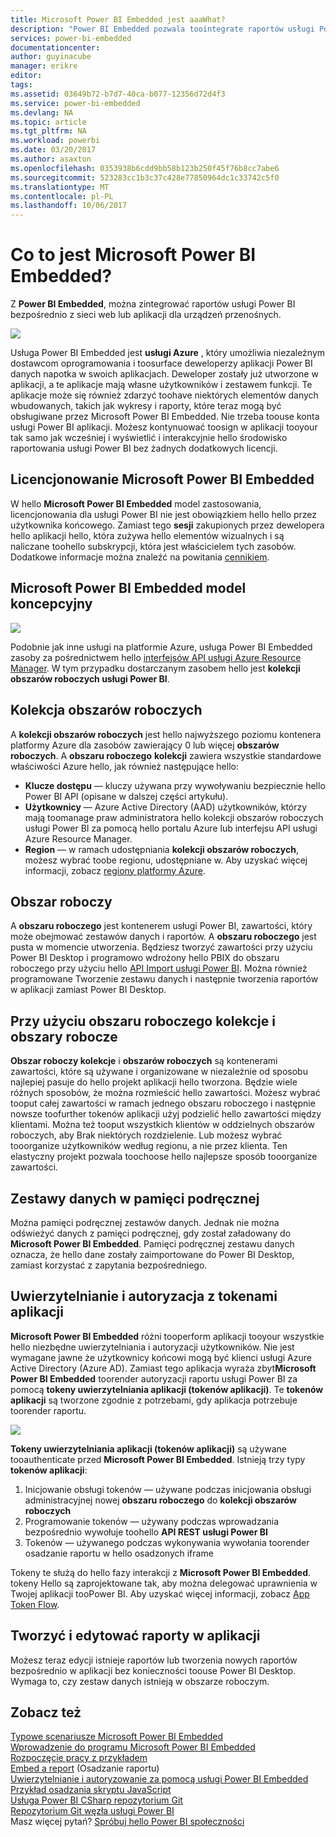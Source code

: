 ```yaml
---
title: Microsoft Power BI Embedded jest aaaWhat?
description: "Power BI Embedded pozwala toointegrate raportów usługi Power BI do sieci web lub aplikacji dla urządzeń przenośnych, nie potrzebujesz toobuild niestandardowych rozwiązań."
services: power-bi-embedded
documentationcenter: 
author: guyinacube
manager: erikre
editor: 
tags: 
ms.assetid: 03649b72-b7d7-40ca-b077-12356d72d4f3
ms.service: power-bi-embedded
ms.devlang: NA
ms.topic: article
ms.tgt_pltfrm: NA
ms.workload: powerbi
ms.date: 03/20/2017
ms.author: asaxton
ms.openlocfilehash: 0353938b6cdd9bb58b123b250f45f76b8cc7abe6
ms.sourcegitcommit: 523283cc1b3c37c428e77850964dc1c33742c5f0
ms.translationtype: MT
ms.contentlocale: pl-PL
ms.lasthandoff: 10/06/2017
---
```

# <a name="what-is-microsoft-power-bi-embedded"></a>Co to jest Microsoft Power BI Embedded?
Z **Power BI Embedded**, można zintegrować raportów usługi Power BI bezpośrednio z sieci web lub aplikacji dla urządzeń przenośnych.

![](media/powerbi-embedded-whats-is/what-is.png)

Usługa Power BI Embedded jest **usługi Azure** , który umożliwia niezależnym dostawcom oprogramowania i toosurface deweloperzy aplikacji Power BI danych napotka w swoich aplikacjach. Deweloper zostały już utworzone w aplikacji, a te aplikacje mają własne użytkowników i zestawem funkcji. Te aplikacje może się również zdarzyć toohave niektórych elementów danych wbudowanych, takich jak wykresy i raporty, które teraz mogą być obsługiwane przez Microsoft Power BI Embedded. Nie trzeba toouse konta usługi Power BI aplikacji. Możesz kontynuować toosign w aplikacji tooyour tak samo jak wcześniej i wyświetlić i interakcyjnie hello środowisko raportowania usługi Power BI bez żadnych dodatkowych licencji.

## <a name="licensing-for-microsoft-power-bi-embedded"></a>Licencjonowanie Microsoft Power BI Embedded
W hello **Microsoft Power BI Embedded** model zastosowania, licencjonowania dla usługi Power BI nie jest obowiązkiem hello hello przez użytkownika końcowego.  Zamiast tego **sesji** zakupionych przez dewelopera hello aplikacji hello, która zużywa hello elementów wizualnych i są naliczane toohello subskrypcji, która jest właścicielem tych zasobów. Dodatkowe informacje można znaleźć na powitania [cennikiem](https://azure.microsoft.com/en-us/pricing/details/power-bi-embedded/).

## <a name="microsoft-power-bi-embedded-conceptual-model"></a>Microsoft Power BI Embedded model koncepcyjny

![](media/powerbi-embedded-whats-is/model.png)

Podobnie jak inne usługi na platformie Azure, usługa Power BI Embedded zasoby za pośrednictwem hello [interfejsów API usługi Azure Resource Manager](https://msdn.microsoft.com/library/mt712306.aspx). W tym przypadku dostarczanym zasobem hello jest **kolekcji obszarów roboczych usługi Power BI**.

## <a name="workspace-collection"></a>Kolekcja obszarów roboczych
A **kolekcji obszarów roboczych** jest hello najwyższego poziomu kontenera platformy Azure dla zasobów zawierający 0 lub więcej **obszarów roboczych**.  A **obszaru roboczego** **kolekcji** zawiera wszystkie standardowe właściwości Azure hello, jak również następujące hello:

* **Klucze dostępu** — kluczy używana przy wywoływaniu bezpiecznie hello Power BI API (opisane w dalszej części artykułu).
* **Użytkownicy** — Azure Active Directory (AAD) użytkowników, którzy mają toomanage praw administratora hello kolekcji obszarów roboczych usługi Power BI za pomocą hello portalu Azure lub interfejsu API usługi Azure Resource Manager.
* **Region** — w ramach udostępniania **kolekcji obszarów roboczych**, możesz wybrać toobe regionu, udostępniane w. Aby uzyskać więcej informacji, zobacz [regiony platformy Azure](https://azure.microsoft.com/regions/).

## <a name="workspace"></a>Obszar roboczy
A **obszaru roboczego** jest kontenerem usługi Power BI, zawartości, który może obejmować zestawów danych i raportów. A **obszaru roboczego** jest pusta w momencie utworzenia. Będziesz tworzyć zawartości przy użyciu Power BI Desktop i programowo wdrożony hello PBIX do obszaru roboczego przy użyciu hello [API Import usługi Power BI](https://msdn.microsoft.com/library/mt711504.aspx). Można również programowane Tworzenie zestawu danych i następnie tworzenia raportów w aplikacji zamiast Power BI Desktop.

## <a name="using-workspace-collections-and-workspaces"></a>Przy użyciu obszaru roboczego kolekcje i obszary robocze
**Obszar roboczy kolekcje** i **obszarów roboczych** są kontenerami zawartości, które są używane i organizowane w niezależnie od sposobu najlepiej pasuje do hello projekt aplikacji hello tworzona. Będzie wiele różnych sposobów, że można rozmieścić hello zawartości. Możesz wybrać tooput całej zawartości w ramach jednego obszaru roboczego i następnie nowsze toofurther tokenów aplikacji użyj podzielić hello zawartości między klientami. Można też tooput wszystkich klientów w oddzielnych obszarów roboczych, aby Brak niektórych rozdzielenie. Lub możesz wybrać tooorganize użytkowników według regionu, a nie przez klienta. Ten elastyczny projekt pozwala toochoose hello najlepsze sposób tooorganize zawartości.

## <a name="cached-datasets"></a>Zestawy danych w pamięci podręcznej
Można pamięci podręcznej zestawów danych.  Jednak nie można odświeżyć danych z pamięci podręcznej, gdy został załadowany do **Microsoft Power BI Embedded**. Pamięci podręcznej zestawu danych oznacza, że hello dane zostały zaimportowane do Power BI Desktop, zamiast korzystać z zapytania bezpośredniego.

## <a name="authentication-and-authorization-with-app-tokens"></a>Uwierzytelnianie i autoryzacja z tokenami aplikacji
**Microsoft Power BI Embedded** różni tooperform aplikacji tooyour wszystkie hello niezbędne uwierzytelniania i autoryzacji użytkowników. Nie jest wymagane jawne że użytkownicy końcowi mogą być klienci usługi Azure Active Directory (Azure AD).  Zamiast tego aplikacja wyraża zbyt**Microsoft Power BI Embedded** toorender autoryzacji raportu usługi Power BI za pomocą **tokeny uwierzytelniania aplikacji (tokenów aplikacji)**.  Te **tokenów aplikacji** są tworzone zgodnie z potrzebami, gdy aplikacja potrzebuje toorender raportu.

![](media/powerbi-embedded-whats-is/app-tokens.png)

**Tokeny uwierzytelniania aplikacji (tokenów aplikacji)** są używane tooauthenticate przed **Microsoft Power BI Embedded**.  Istnieją trzy typy **tokenów aplikacji**:

1. Inicjowanie obsługi tokenów — używane podczas inicjowania obsługi administracyjnej nowej **obszaru roboczego** do **kolekcji obszarów roboczych**
2. Programowanie tokenów — używany podczas wprowadzania bezpośrednio wywołuje toohello **API REST usługi Power BI**
3. Tokenów — używanego podczas wykonywania wywołania toorender osadzanie raportu w hello osadzonych iframe

Tokeny te służą do hello fazy interakcji z **Microsoft Power BI Embedded**.  tokeny Hello są zaprojektowane tak, aby można delegować uprawnienia w Twojej aplikacji tooPower BI. Aby uzyskać więcej informacji, zobacz [App Token Flow](power-bi-embedded-app-token-flow.md).

## <a name="create-or-edit-reports-within-your-application"></a>Tworzyć i edytować raporty w aplikacji

Możesz teraz edycji istnieje raportów lub tworzenia nowych raportów bezpośrednio w aplikacji bez konieczności toouse Power BI Desktop. Wymaga to, czy zestaw danych istnieją w obszarze roboczym.

## <a name="see-also"></a>Zobacz też

[Typowe scenariusze Microsoft Power BI Embedded](power-bi-embedded-scenarios.md)  
[Wprowadzenie do programu Microsoft Power BI Embedded](power-bi-embedded-get-started.md)  
[Rozpoczęcie pracy z przykładem](power-bi-embedded-get-started-sample.md)  
[Embed a report](power-bi-embedded-embed-report.md) (Osadzanie raportu)  
[Uwierzytelnianie i autoryzowanie za pomocą usługi Power BI Embedded](power-bi-embedded-app-token-flow.md)  
[Przykład osadzania skryptu JavaScript](https://microsoft.github.io/PowerBI-JavaScript/demo/)  
[Usługa Power BI CSharp repozytorium Git](https://github.com/Microsoft/PowerBI-CSharp)  
[Repozytorium Git węzła usługi Power BI](https://github.com/Microsoft/PowerBI-Node)  
Masz więcej pytań? [Spróbuj hello Power BI społeczności](http://community.powerbi.com/)
